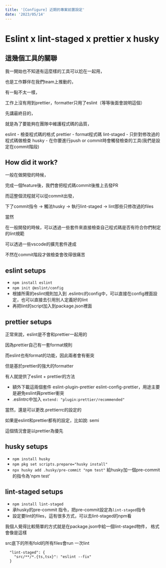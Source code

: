 ```yaml
---
title: '[Configure] 近期的專案前置設定'
date: '2023/05/14'
---
```


# Eslint x lint-staged x prettier x husky

## 這幾個工具的關聯

我一開始也不知道有這麼樣的工具可以尬在一起用，

也是工作夥伴在我們team上推動的，

有一點不太一樣，

工作上沒有用到prettier，formatter只用了eslint（等等後面會說明這個）

先講最終目的，

就是為了要能夠在團隊中維護程式碼的品質，

eslint - 檢查程式碼的格式
prettier - format程式碼
lint-staged - 只針對修改過的程式碼做檢查
husky - 在你要進行push or commit時會觸發檢查的工具(我們是設定在commit階段)

## How did it work?

一般在做開發的時候，

完成一個feature後，我們會把程式碼commit後推上去發PR

而這整個流程就可以從commit出發，

下了commit指令 -> 觸法husky -> 執行lint-staged -> lint那些只修改過的files

當然

在一般開發的時候，可以透過一些套件來直接檢查自己程式碼是否有符合你們制定的lint規範

可以透過一些vscode的擴充套件達成

不然在commit階段才做檢查會改得很痛苦

## eslint setups

- `npm install eslint`
- `npm init @eslint/config`
- 根據所需的eslint規則加入到 .eslintrc的config中，可以直接在config裡面設定，也可以直接去引用別人定義好的lint
- 再把lint的script加入到package.json裡面

## prettier setups

正常來說，eslint是不會和prettier一起用的

因為prettier自己有一套format規則

而eslint也有format的功能，因此兩者會有衝突

但是基於prettier的強大的formatter

有人就提供了eslint + prettier的方法

- 額外下載這兩個套件 eslint-plugin-prettier eslint-config-prettier，用途主要是避免eslint與prettier衝突
- .eslintrc中加入 `extend: "plugin:prettier/recommended"`

當然，還是可以更改.prettierrc的設定的

如果是eslint和prettier都有的設定，比如說: semi

這個情況會是以prettier為優先

## husky setups

- `npm install husky`
- `npm pkg set scripts.prepare="husky install"`
- `npx husky add .husky/pre-commit "npm test"` 給husky加一個pre-commit的指令為'npm test'

## lint-staged setups

- `npm install lint-staged`
- 承husky的pre-commit 指令，把pre-commit設定為`lint-staged`指令
- 設定要lint的files，這有很多方式，可以去lint-staged的npm看

我個人覺得比較簡單的方式就是在package.json中給一個lint-staged物件，
格式會像是這樣

src底下的所有fold的所有files會run 一次lint

```
  "lint-staged": {
    "src/**/*.{ts,tsx}": "eslint --fix"
  }
```
